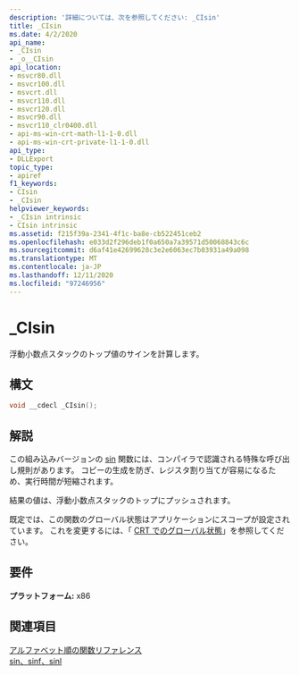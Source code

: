 ```yaml
---
description: '詳細については、次を参照してください: _CIsin'
title: _CIsin
ms.date: 4/2/2020
api_name:
- _CIsin
- _o__CIsin
api_location:
- msvcr80.dll
- msvcr100.dll
- msvcrt.dll
- msvcr110.dll
- msvcr120.dll
- msvcr90.dll
- msvcr110_clr0400.dll
- api-ms-win-crt-math-l1-1-0.dll
- api-ms-win-crt-private-l1-1-0.dll
api_type:
- DLLExport
topic_type:
- apiref
f1_keywords:
- CIsin
- _CIsin
helpviewer_keywords:
- _CIsin intrinsic
- CIsin intrinsic
ms.assetid: f215f39a-2341-4f1c-ba8e-cb522451ceb2
ms.openlocfilehash: e033d2f296deb1f0a650a7a39571d50068843c6c
ms.sourcegitcommit: d6af41e42699628c3e2e6063ec7b03931a49a098
ms.translationtype: MT
ms.contentlocale: ja-JP
ms.lasthandoff: 12/11/2020
ms.locfileid: "97246956"
---
```

# <a name="_cisin"></a>_CIsin

浮動小数点スタックのトップ値のサインを計算します。

## <a name="syntax"></a>構文

```C
void __cdecl _CIsin();
```

## <a name="remarks"></a>解説

この組み込みバージョンの [sin](../c-runtime-library/reference/sin-sinf-sinl.md) 関数には、コンパイラで認識される特殊な呼び出し規則があります。 コピーの生成を防ぎ、レジスタ割り当てが容易になるため、実行時間が短縮されます。

結果の値は、浮動小数点スタックのトップにプッシュされます。

既定では、この関数のグローバル状態はアプリケーションにスコープが設定されています。 これを変更するには、「 [CRT でのグローバル状態](global-state.md)」を参照してください。

## <a name="requirements"></a>要件

**プラットフォーム:** x86

## <a name="see-also"></a>関連項目

[アルファベット順の関数リファレンス](../c-runtime-library/reference/crt-alphabetical-function-reference.md)<br/>
[sin、sinf、sinl](../c-runtime-library/reference/sin-sinf-sinl.md)<br/>
